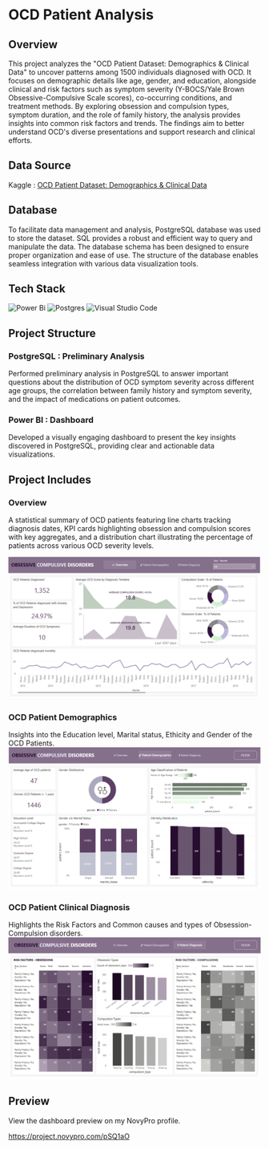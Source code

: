# OCD Patient Analysis

## Overview 

This project analyzes the "OCD Patient Dataset: Demographics & Clinical Data" to uncover patterns among 1500 individuals diagnosed with OCD. It focuses on demographic details like age, gender, and education, alongside clinical and risk factors such as symptom severity (Y-BOCS/Yale Brown Obsessive-Compulsive Scale scores), co-occurring conditions, and treatment methods. By exploring obsession and compulsion types, symptom duration, and the role of family history, the analysis provides insights into common risk factors and trends. The findings aim to better understand OCD's diverse presentations and support research and clinical efforts.

## Data Source 

Kaggle : [OCD Patient Dataset: Demographics & Clinical Data](https://www.kaggle.com/datasets/ohinhaque/ocd-patient-dataset-demographics-and-clinical-data)

## Database
To facilitate data management and analysis, PostgreSQL database was used to store the dataset. SQL provides a robust and efficient way to query and manipulate the data. The database schema has been designed to ensure proper organization and ease of use. The structure of the database enables seamless integration with various data visualization tools.

## Tech Stack 
![Power Bi](https://img.shields.io/badge/power_bi-F2C811?style=for-the-badge&logo=powerbi&logoColor=black)
![Postgres](https://img.shields.io/badge/postgres-%23316192.svg?style=for-the-badge&logo=postgresql&logoColor=white)
![Visual Studio Code](https://img.shields.io/badge/Visual%20Studio%20Code-0078d7.svg?style=for-the-badge&logo=visual-studio-code&logoColor=white)

## Project Structure

### PostgreSQL : Preliminary Analysis

Performed preliminary analysis in PostgreSQL to answer important questions about the distribution of OCD symptom severity across different age groups, the correlation between family history and symptom severity, and the impact of medications on patient outcomes.

### Power BI : Dashboard 

Developed a visually engaging dashboard to present the key insights discovered in PostgreSQL, providing clear and actionable data visualizations. 

## Project Includes

### Overview 

A statistical summary of OCD patients featuring line charts tracking diagnosis dates, KPI cards highlighting obsession and compulsion scores with key aggregates, and a distribution chart illustrating the percentage of patients across various OCD severity levels. 
<!--![Overview Page](Images\overview.png){width=30%}-->
<img src="Images\overview.png" width="800"/>

### OCD Patient Demographics

Insights into the Education level, Marital status, Ethicity and Gender of the OCD Patients. 
<img src="Images\patient_demographics.png" width="800"/>

### OCD Patient Clinical Diagnosis 

Highlights the Risk Factors and Common causes and types of Obsession-Compulsion disorders.  
<img src="Images\patient_diagnosis.png" width="800"/>

## Preview

View the dashboard preview on my NovyPro profile. 

https://project.novypro.com/pSQ1aO